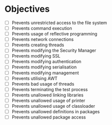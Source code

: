 # Objectives

* [ ] Prevents unrestricted access to the file system
* [ ] Prevents command execution
* [ ] Prevents usage of reflective programming
* [ ] Prevents network connections
* [ ] Prevents creating threads
* [ ] Prevents modifying the Security Manager
* [ ] Prevents modifying SSL
* [ ] Prevents modifying authentication
* [ ] Prevents modifying serialisation
* [ ] Prevents modifying management
* [ ] Prevents utilising AWT
* [ ] Prevents bad usage of threads
* [ ] Prevents terminating the test process
* [ ] Prevents unallowed linking libraries
* [ ] Prevents unallowed usage of printer
* [ ] Prevents unallowed usage of classloader
* [ ] Prevents unallowed definitions in packages
* [ ] Prevents unallowed package access